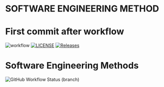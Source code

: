 # SOFTWARE ENGINEERING METHOD
# First commit after workflow
![workflow](https://github.com/101eaemonkhan/seMethods/actions/workflows/main.yml/badge.svg)
[![LICENSE](https://img.shields.io/github/license/101eaemonkhan/App.svg?style=flat-square)](https://github.com/101eaemonkhan/seMethods/blob/master/License)
[![Releases](https://img.shields.io/github/release/101eaemonkhan/App/all.svg?style=flat-square)](https://github.com/101eaemonkhan/App/releases)
# Software Engineering Methods
![GitHub Workflow Status (branch)](https://img.shields.io/github/workflow/status/101eaemonkhan/seMethods/main.yml/<branch>?style=flat-square)

